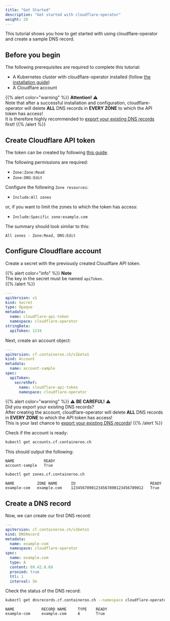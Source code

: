 ```yaml
---
title: "Get Started"
description: "Get started with cloudflare-operator"
weight: 20
---
```


This tutorial shows you how to get started with using cloudflare-operator and create a sample DNS record.

## Before you begin

The following prerequisites are required to complete this tutorial:

- A Kubernetes cluster with cloudflare-operator installed (follow [the installation guide](/docs/cloudflare-operator/installation))
- A Cloudflare account

{{% alert color="warning" %}}
**Attention!** :warning:  
Note that after a successful installation and configuration, cloudflare-operator will delete **ALL** DNS records in **EVERY ZONE** to which the API token has access!  
It is therefore highly recommended to <a href="https://developers.cloudflare.com/dns/manage-dns-records/how-to/import-and-export/#export-records" target="blank">export your existing DNS records</a> first!
{{% /alert %}}

## Create Cloudflare API token

The token can be created by following <a href="https://developers.cloudflare.com/fundamentals/api/get-started/create-token/" target="blank">this guide</a>.

The following permissions are required:

- `Zone:Zone:Read`
- `Zone:DNS:Edit`

Configure the following `Zone resources`:

- `Include:All zones`

or, if you want to limit the zones to which the token has access:

- `Include:Specific zone:example.com`

The summary should look similar to this:

`All zones - Zone:Read, DNS:Edit`

## Configure Cloudflare account

Create a secret with the previously created Cloudflare API token.

{{% alert color="info" %}}
**Note**  
The key in the secret must be named `apiToken`.  
{{% /alert %}}

```yaml
---
apiVersion: v1
kind: Secret
type: Opaque
metadata:
  name: cloudflare-api-token
  namespace: cloudflare-operator
stringData:
  apiToken: 1234
```

Next, create an account object:

```yaml
---
apiVersion: cf.containeroo.ch/v1beta1
kind: Account
metadata:
  name: account-sample
spec:
  apiToken:
    secretRef:
      name: cloudflare-api-token
      namespace: cloudflare-operator
```

{{% alert color="warning" %}}
:warning: **BE CAREFUL!** :warning:  
Did you export your existing DNS records?  
After creating the account, cloudflare-operator will delete **ALL** DNS records in **EVERY ZONE** to which the API token has access!  
This is your last chance to <a href="https://developers.cloudflare.com/dns/manage-dns-records/how-to/import-and-export/#export-records" target="blank">export your existing DNS records</a>!
{{% /alert %}}

Check if the account is ready:

```bash
kubectl get accounts.cf.containeroo.ch
```

This should output the following:

```console
NAME             READY
account-sample   True
```

```bash
kubectl get zones.cf.containeroo.ch
```

```console
NAME          ZONE NAME      ID                                 READY
example-com   example.com    12345678901234567890123456789012   True
```

## Create a DNS record

Now, we can create our first DNS record:

```yaml
---
apiVersion: cf.containeroo.ch/v1beta1
kind: DNSRecord
metadata:
  name: example-com
  namespace: cloudflare-operator
spec:
  name: example.com
  type: A
  content: 69.42.0.69
  proxied: true
  ttl: 1
  interval: 5m
```

Check the status of the DNS record:

```bash
kubectl get dnsrecords.cf.containeroo.ch --namespace cloudflare-operator
```

```console
NAME            RECORD NAME     TYPE    READY
example-com     example.com     A       True
```
